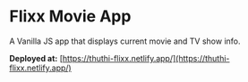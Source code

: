 # Flixx Movie App

A Vanilla JS app that displays current movie and TV show info.

**Deployed at:** [https://thuthi-flixx.netlify.app/](https://thuthi-flixx.netlify.app/)

